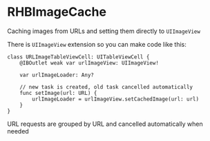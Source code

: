# RHBImageCache

Caching images from URLs and setting them directly to ```UIImageView```

There is ```UIImageView``` extension so you can make code like this:

```
class URLImageTableViewCell: UITableViewCell {
    @IBOutlet weak var urlImageView: UIImageView!    
    
    var urlImageLoader: Any?

    // new task is created, old task cancelled automatically
    func setImage(url: URL) {
        urlImageLoader = urlImageView.setCachedImage(url: url)
    }
}
```
URL requests are grouped by URL and cancelled automatically when needed
